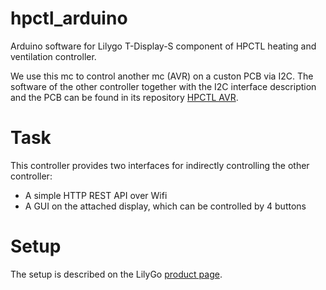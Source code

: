 # hpctl_arduino
Arduino software for Lilygo T-Display-S component of HPCTL heating and ventilation controller.

We use this mc to control another mc (AVR) on a custon PCB via I2C.
The software of the other controller together with the I2C interface description and the PCB can be found in its repository [HPCTL AVR](https://github.com/baldufal/hpctl_avr).

# Task
This controller provides two interfaces for indirectly controlling the other controller:
- A simple HTTP REST API over Wifi
- A GUI on the attached display, which can be controlled by 4 buttons

# Setup
The setup is described on the LilyGo [product page](https://github.com/Xinyuan-LilyGO/T-Display-S3/tree/main).
